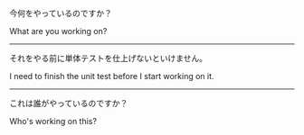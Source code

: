 今何をやっているのですか？

What are you working on?

---

それをやる前に単体テストを仕上げないといけません。

I need to finish the unit test before I start working on it.

---

これは誰がやっているのですか？

Who's working on this?
